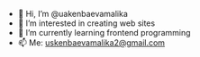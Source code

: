 - 👋 Hi, I’m @uakenbaevamalika
- 👀 I’m interested in creating web sites
- 🌱 I’m currently learning frontend programming
- 📫 Me: uskenbaevamalika2@gmail.com

<!---
uakenbaevamalika/uakenbaevamalika is a ✨ special ✨ repository because its `README.md` (this file) appears on your GitHub profile.
You can click the Preview link to take a look at your changes.
--->
